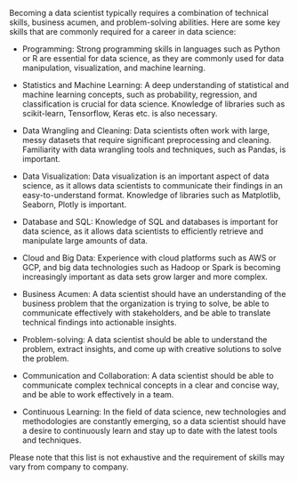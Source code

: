 Becoming a data scientist typically requires a combination of technical skills, business acumen, and problem-solving abilities. Here are some key skills that are commonly required for a career in data science:

- Programming: Strong programming skills in languages such as Python or R are essential for data science, as they are commonly used for data manipulation, visualization, and machine learning.

- Statistics and Machine Learning: A deep understanding of statistical and machine learning concepts, such as probability, regression, and classification is crucial for data science. Knowledge of libraries such as scikit-learn, Tensorflow, Keras etc. is also necessary.

- Data Wrangling and Cleaning: Data scientists often work with large, messy datasets that require significant preprocessing and cleaning. Familiarity with data wrangling tools and techniques, such as Pandas, is important.

- Data Visualization: Data visualization is an important aspect of data science, as it allows data scientists to communicate their findings in an easy-to-understand format. Knowledge of libraries such as Matplotlib, Seaborn, Plotly is important.

- Database and SQL: Knowledge of SQL and databases is important for data science, as it allows data scientists to efficiently retrieve and manipulate large amounts of data.

- Cloud and Big Data: Experience with cloud platforms such as AWS or GCP, and big data technologies such as Hadoop or Spark is becoming increasingly important as data sets grow larger and more complex.

- Business Acumen: A data scientist should have an understanding of the business problem that the organization is trying to solve, be able to communicate effectively with stakeholders, and be able to translate technical findings into actionable insights.

- Problem-solving: A data scientist should be able to understand the problem, extract insights, and come up with creative solutions to solve the problem.

- Communication and Collaboration: A data scientist should be able to communicate complex technical concepts in a clear and concise way, and be able to work effectively in a team.

- Continuous Learning: In the field of data science, new technologies and methodologies are constantly emerging, so a data scientist should have a desire to continuously learn and stay up to date with the latest tools and techniques.

Please note that this list is not exhaustive and the requirement of skills may vary from company to company.